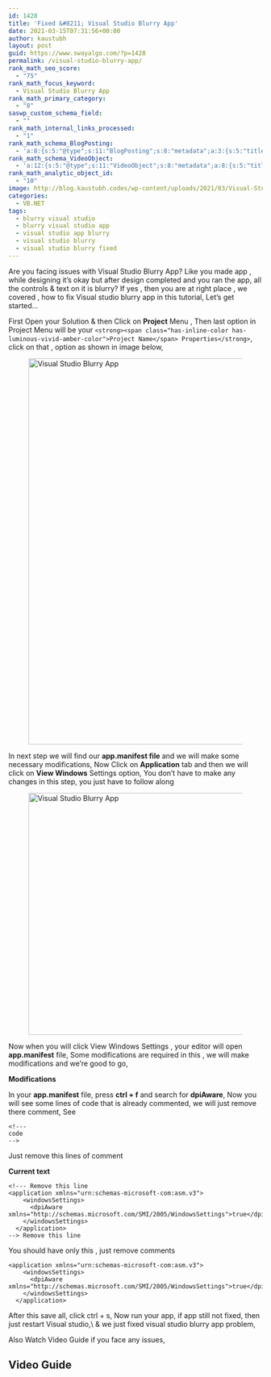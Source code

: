 ```yaml
---
id: 1428
title: 'Fixed &#8211; Visual Studio Blurry App'
date: 2021-03-15T07:31:56+00:00
author: kaustubh
layout: post
guid: https://www.swayalgo.com/?p=1428
permalink: /visual-studio-blurry-app/
rank_math_seo_score:
  - "75"
rank_math_focus_keyword:
  - Visual Studio Blurry App
rank_math_primary_category:
  - "8"
saswp_custom_schema_field:
  - ""
rank_math_internal_links_processed:
  - "1"
rank_math_schema_BlogPosting:
  - 'a:8:{s:5:"@type";s:11:"BlogPosting";s:8:"metadata";a:3:{s:5:"title";s:7:"Article";s:4:"type";s:8:"template";s:9:"isPrimary";b:1;}s:8:"headline";s:11:"%seo_title%";s:11:"description";s:17:"%seo_description%";s:13:"datePublished";s:20:"%date(Y-m-dTH:i:sP)%";s:12:"dateModified";s:24:"%modified(Y-m-dTH:i:sP)%";s:5:"image";a:2:{s:5:"@type";s:11:"ImageObject";s:3:"url";s:16:"%post_thumbnail%";}s:6:"author";a:2:{s:5:"@type";s:6:"Person";s:4:"name";s:6:"%name%";}}'
rank_math_schema_VideoObject:
  - 'a:12:{s:5:"@type";s:11:"VideoObject";s:8:"metadata";a:8:{s:5:"title";s:5:"Video";s:4:"type";s:8:"template";s:9:"shortcode";s:15:"s-604f0d6fa6526";s:9:"isPrimary";b:0;s:23:"reviewLocationShortcode";s:24:"[rank_math_rich_snippet]";s:8:"category";s:12:"%categories%";s:4:"tags";s:6:"%tags%";s:15:"isAutoGenerated";b:1;}s:4:"name";s:11:"%seo_title%";s:11:"description";s:17:"%seo_description%";s:10:"uploadDate";s:10:"2021-03-15";s:12:"thumbnailUrl";s:16:"%post_thumbnail%";s:8:"embedUrl";s:56:"https://www.youtube.com/embed/iLYgpLGRAqg?feature=oembed";s:10:"contentUrl";s:0:"";s:8:"duration";s:6:"PT1M6S";s:5:"width";s:4:"1280";s:6:"height";s:3:"720";s:16:"isFamilyFriendly";b:1;}'
rank_math_analytic_object_id:
  - "10"
image: http://blog.kaustubh.codes/wp-content/uploads/2021/03/Visual-Studio-Blurry-1200x675.png
categories:
  - VB.NET
tags:
  - blurry visual studio
  - blurry visual studio app
  - visual studio app blurry
  - visual studio blurry
  - visual studio blurry fixed
---
```

 

Are you facing issues with Visual Studio Blurry App? Like you made app , while designing it&#8217;s okay but after design completed and you ran the app, all the controls & text on it is blurry? If yes , then you are at right place , we covered , how to fix Visual studio blurry app in this tutorial, Let&#8217;s get started&#8230;

First Open your Solution & then Click on **Project** Menu , Then last option in Project Menu will be your `<strong><span class="has-inline-color has-luminous-vivid-amber-color">Project Name</span> Properties</strong>`, click on that , option as shown in image below,<figure class="wp-block-image size-large">

<img loading="lazy" width="659" height="766" src="http://blog.kaustubh.codes/wp-content/uploads/2021/03/Visual-Studio-Blurry-1.png" alt="Visual Studio Blurry App" class="wp-image-1431" srcset="https://blog.kaustubh.codes/wp-content/uploads/2021/03/Visual-Studio-Blurry-1.png 659w, https://blog.kaustubh.codes/wp-content/uploads/2021/03/Visual-Studio-Blurry-1-258x300.png 258w" sizes="(max-width: 659px) 100vw, 659px" /> </figure> 

In next step we will find our **app.manifest file** and we will make some necessary modifications, Now Click on **Application** tab and then we will click on **View Windows** Settings option, You don&#8217;t have to make any changes in this step, you just have to follow along<figure class="wp-block-image size-large">

<img loading="lazy" width="1024" height="480" src="http://blog.kaustubh.codes/wp-content/uploads/2021/03/Visual-Studio-Blurry-2-1024x480.png" alt="Visual Studio Blurry App" class="wp-image-1432" srcset="https://blog.kaustubh.codes/wp-content/uploads/2021/03/Visual-Studio-Blurry-2-1024x480.png 1024w, https://blog.kaustubh.codes/wp-content/uploads/2021/03/Visual-Studio-Blurry-2-300x141.png 300w, https://blog.kaustubh.codes/wp-content/uploads/2021/03/Visual-Studio-Blurry-2-768x360.png 768w, https://blog.kaustubh.codes/wp-content/uploads/2021/03/Visual-Studio-Blurry-2.png 1060w" sizes="(max-width: 1024px) 100vw, 1024px" /> </figure> 

Now when you will click View Windows Settings , your editor will open **app.manifest** file, Some modifications are required in this , we will make modifications and we&#8217;re good to go,

**Modifications**

In your **app.manifest** file, press **ctrl + f** and search for **dpiAware**, Now you will see some lines of code that is already commented, we will just remove there comment, See 

<pre class="wp-block-code"><code>&lt;!---
code
--></code></pre>

Just remove this lines of comment

**Current text**

<pre class="wp-block-code"><code>&lt;!--- Remove this line
&lt;application xmlns="urn:schemas-microsoft-com:asm.v3">
    &lt;windowsSettings>
      &lt;dpiAware xmlns="http://schemas.microsoft.com/SMI/2005/WindowsSettings">true&lt;/dpiAware>
    &lt;/windowsSettings>
  &lt;/application>
--> Remove this line</code></pre>

You should have only this , just remove comments

<pre class="wp-block-code"><code>&lt;application xmlns="urn:schemas-microsoft-com:asm.v3">
    &lt;windowsSettings>
      &lt;dpiAware xmlns="http://schemas.microsoft.com/SMI/2005/WindowsSettings">true&lt;/dpiAware>
    &lt;/windowsSettings>
  &lt;/application></code></pre>

After this save all, click ctrl + s, Now run your app, if app still not fixed, then just restart Visual studio,\ & we just fixed visual studio blurry app problem,

Also Watch Video Guide if you face any issues,

## Video Guide<figure class="wp-block-embed is-type-video is-provider-youtube wp-block-embed-youtube wp-embed-aspect-16-9 wp-has-aspect-ratio">

<div class="wp-block-embed__wrapper">
</div></figure>